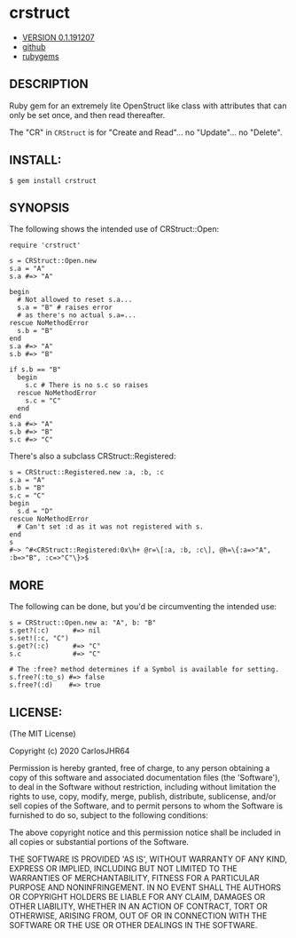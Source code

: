 # crstruct

* [VERSION 0.1.191207](https://www.github.com/carlosjhr64/crstruct/releases)
* [github](https://www.github.com/carlosjhr64/crstruct)
* [rubygems](https://rubygems.org/gems/crstruct)

## DESCRIPTION

Ruby gem for an extremely lite OpenStruct like class with
attributes that can only be set once, and then read thereafter.

The "CR" in `CRStruct` is for "Create and Read"...
no "Update"...
no "Delete".

## INSTALL:

    $ gem install crstruct

## SYNOPSIS

The following shows the intended use of CRStruct::Open:

    require 'crstruct'
    
    s = CRStruct::Open.new
    s.a = "A"
    s.a #=> "A"
    
    begin
      # Not allowed to reset s.a...
      s.a = "B" # raises error
      # as there's no actual s.a=...
    rescue NoMethodError
      s.b = "B"
    end
    s.a #=> "A"
    s.b #=> "B"
    
    if s.b == "B"
      begin
        s.c # There is no s.c so raises
      rescue NoMethodError
        s.c = "C"
      end
    end
    s.a #=> "A"
    s.b #=> "B"
    s.c #=> "C"

There's also a subclass CRStruct::Registered:

    s = CRStruct::Registered.new :a, :b, :c
    s.a = "A"
    s.b = "B"
    s.c = "C"
    begin
      s.d = "D"
    rescue NoMethodError
      # Can't set :d as it was not registered with s.
    end
    s
    #~> ^#<CRStruct::Registered:0x\h+ @r=\[:a, :b, :c\], @h=\{:a=>"A", :b=>"B", :c=>"C"\}>$

## MORE

The following can be done, but
you'd be circumventing the intended use:

    s = CRStruct::Open.new a: "A", b: "B"
    s.get?(:c)      #=> nil
    s.set!(:c, "C")
    s.get?(:c)      #=> "C"
    s.c             #=> "C"

    # The :free? method determines if a Symbol is available for setting.
    s.free?(:to_s) #=> false
    s.free?(:d)    #=> true

## LICENSE:

(The MIT License)

Copyright (c) 2020 CarlosJHR64

Permission is hereby granted, free of charge, to any person obtaining
a copy of this software and associated documentation files (the
'Software'), to deal in the Software without restriction, including
without limitation the rights to use, copy, modify, merge, publish,
distribute, sublicense, and/or sell copies of the Software, and to
permit persons to whom the Software is furnished to do so, subject to
the following conditions:

The above copyright notice and this permission notice shall be
included in all copies or substantial portions of the Software.

THE SOFTWARE IS PROVIDED 'AS IS', WITHOUT WARRANTY OF ANY KIND,
EXPRESS OR IMPLIED, INCLUDING BUT NOT LIMITED TO THE WARRANTIES OF
MERCHANTABILITY, FITNESS FOR A PARTICULAR PURPOSE AND NONINFRINGEMENT.
IN NO EVENT SHALL THE AUTHORS OR COPYRIGHT HOLDERS BE LIABLE FOR ANY
CLAIM, DAMAGES OR OTHER LIABILITY, WHETHER IN AN ACTION OF CONTRACT,
TORT OR OTHERWISE, ARISING FROM, OUT OF OR IN CONNECTION WITH THE
SOFTWARE OR THE USE OR OTHER DEALINGS IN THE SOFTWARE.
